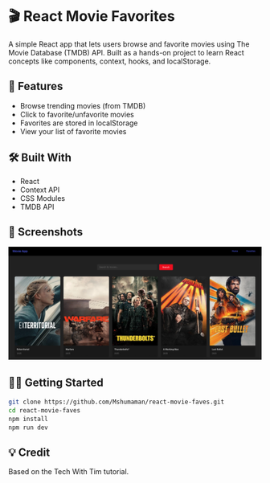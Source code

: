 # 🎬 React Movie Favorites

A simple React app that lets users browse and favorite movies using The Movie Database (TMDB) API. Built as a hands-on project to learn React concepts like components, context, hooks, and localStorage.

## 🚀 Features

- Browse trending movies (from TMDB)
- Click to favorite/unfavorite movies
- Favorites are stored in localStorage
- View your list of favorite movies

## 🛠️ Built With

- React
- Context API
- CSS Modules
- TMDB API

## 📸 Screenshots

![App Screenshot](frontend/src/assets/screenshot.png)


## 🧑‍💻 Getting Started

```bash
git clone https://github.com/Mshumaman/react-movie-faves.git
cd react-movie-faves
npm install
npm run dev
```

## 💡 Credit

Based on the Tech With Tim tutorial.